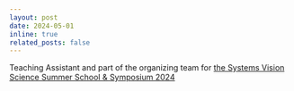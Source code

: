 ```yaml
---
layout: post
date: 2024-05-01
inline: true
related_posts: false
---
```


Teaching Assistant and part of the organizing team for <a href="https://summerschool.lizhaoping.org/">the Systems Vision Science Summer School & Symposium 2024 </a>